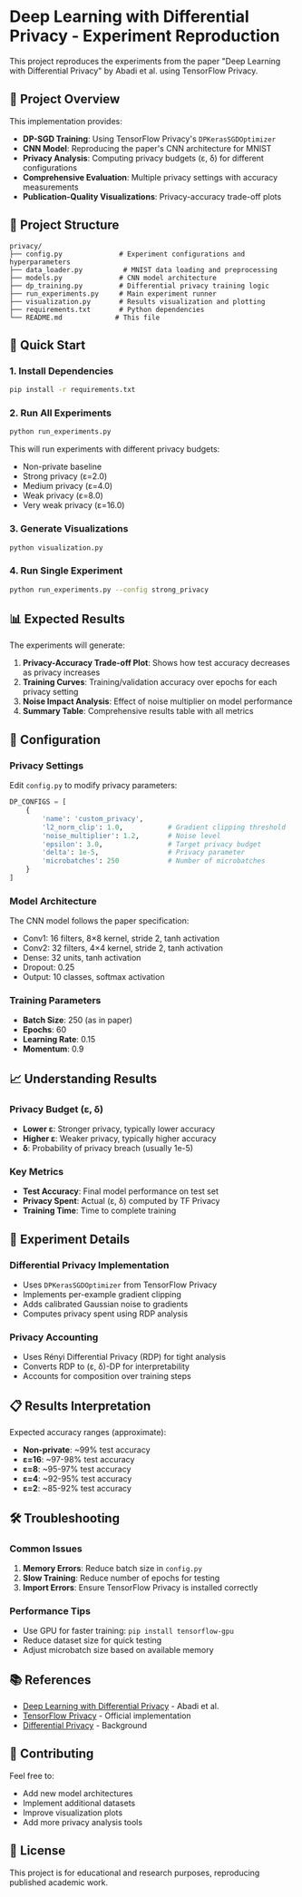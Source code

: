 # Deep Learning with Differential Privacy - Experiment Reproduction

This project reproduces the experiments from the paper "Deep Learning with Differential Privacy" by Abadi et al. using TensorFlow Privacy.

## 🎯 Project Overview

This implementation provides:
- **DP-SGD Training**: Using TensorFlow Privacy's `DPKerasSGDOptimizer`
- **CNN Model**: Reproducing the paper's CNN architecture for MNIST
- **Privacy Analysis**: Computing privacy budgets (ε, δ) for different configurations
- **Comprehensive Evaluation**: Multiple privacy settings with accuracy measurements
- **Publication-Quality Visualizations**: Privacy-accuracy trade-off plots

## 📁 Project Structure

```
privacy/
├── config.py              # Experiment configurations and hyperparameters
├── data_loader.py          # MNIST data loading and preprocessing
├── models.py              # CNN model architecture
├── dp_training.py         # Differential privacy training logic
├── run_experiments.py     # Main experiment runner
├── visualization.py       # Results visualization and plotting
├── requirements.txt       # Python dependencies
└── README.md             # This file
```

## 🚀 Quick Start

### 1. Install Dependencies

```bash
pip install -r requirements.txt
```

### 2. Run All Experiments

```bash
python run_experiments.py
```

This will run experiments with different privacy budgets:
- Non-private baseline
- Strong privacy (ε=2.0)
- Medium privacy (ε=4.0) 
- Weak privacy (ε=8.0)
- Very weak privacy (ε=16.0)

### 3. Generate Visualizations

```bash
python visualization.py
```

### 4. Run Single Experiment

```bash
python run_experiments.py --config strong_privacy
```

## 📊 Expected Results

The experiments will generate:

1. **Privacy-Accuracy Trade-off Plot**: Shows how test accuracy decreases as privacy increases
2. **Training Curves**: Training/validation accuracy over epochs for each privacy setting
3. **Noise Impact Analysis**: Effect of noise multiplier on model performance
4. **Summary Table**: Comprehensive results table with all metrics

## 🔧 Configuration

### Privacy Settings

Edit `config.py` to modify privacy parameters:

```python
DP_CONFIGS = [
    {
        'name': 'custom_privacy',
        'l2_norm_clip': 1.0,           # Gradient clipping threshold
        'noise_multiplier': 1.2,       # Noise level
        'epsilon': 3.0,                # Target privacy budget
        'delta': 1e-5,                 # Privacy parameter
        'microbatches': 250            # Number of microbatches
    }
]
```

### Model Architecture

The CNN model follows the paper specification:
- Conv1: 16 filters, 8×8 kernel, stride 2, tanh activation
- Conv2: 32 filters, 4×4 kernel, stride 2, tanh activation  
- Dense: 32 units, tanh activation
- Dropout: 0.25
- Output: 10 classes, softmax activation

### Training Parameters

- **Batch Size**: 250 (as in paper)
- **Epochs**: 60
- **Learning Rate**: 0.15
- **Momentum**: 0.9

## 📈 Understanding Results

### Privacy Budget (ε, δ)
- **Lower ε**: Stronger privacy, typically lower accuracy
- **Higher ε**: Weaker privacy, typically higher accuracy
- **δ**: Probability of privacy breach (usually 1e-5)

### Key Metrics
- **Test Accuracy**: Final model performance on test set
- **Privacy Spent**: Actual (ε, δ) computed by TF Privacy
- **Training Time**: Time to complete training

## 🔬 Experiment Details

### Differential Privacy Implementation
- Uses `DPKerasSGDOptimizer` from TensorFlow Privacy
- Implements per-example gradient clipping
- Adds calibrated Gaussian noise to gradients
- Computes privacy spent using RDP analysis

### Privacy Accounting
- Uses Rényi Differential Privacy (RDP) for tight analysis
- Converts RDP to (ε, δ)-DP for interpretability
- Accounts for composition over training steps

## 📋 Results Interpretation

Expected accuracy ranges (approximate):
- **Non-private**: ~99% test accuracy
- **ε=16**: ~97-98% test accuracy  
- **ε=8**: ~95-97% test accuracy
- **ε=4**: ~92-95% test accuracy
- **ε=2**: ~85-92% test accuracy

## 🛠 Troubleshooting

### Common Issues

1. **Memory Errors**: Reduce batch size in `config.py`
2. **Slow Training**: Reduce number of epochs for testing
3. **Import Errors**: Ensure TensorFlow Privacy is installed correctly

### Performance Tips

- Use GPU for faster training: `pip install tensorflow-gpu`
- Reduce dataset size for quick testing
- Adjust microbatch size based on available memory

## 📚 References

- [Deep Learning with Differential Privacy](https://arxiv.org/abs/1607.00133) - Abadi et al.
- [TensorFlow Privacy](https://github.com/tensorflow/privacy) - Official implementation
- [Differential Privacy](https://en.wikipedia.org/wiki/Differential_privacy) - Background

## 🤝 Contributing

Feel free to:
- Add new model architectures
- Implement additional datasets
- Improve visualization plots
- Add more privacy analysis tools

## 📄 License

This project is for educational and research purposes, reproducing published academic work.

